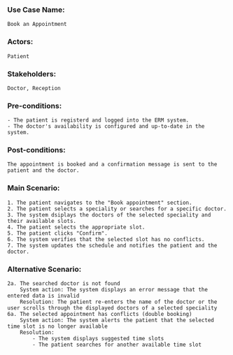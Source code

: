 ### Use Case Name:
    Book an Appointment
### Actors:
    Patient
### Stakeholders:
    Doctor, Reception
### Pre-conditions:
    - The patient is registerd and logged into the ERM system. 
    - The doctor's availability is configured and up-to-date in the system.
### Post-conditions:
    The appointment is booked and a confirmation message is sent to the patient and the doctor.

### Main Scenario:
    1. The patient navigates to the "Book appointment" section.
    2. The patient selects a speciality or searches for a specific doctor.
    3. The system dsiplays the doctors of the selected speciality and their available slots.
    4. The patient selects the appropriate slot.
    5. The patient clicks "Confirm".
    6. The system verifies that the selected slot has no conflicts.
    7. The system updates the schedule and notifies the patient and the doctor.
### Alternative Scenario:
    2a. The searched doctor is not found
        System action: The system displays an error message that the entered data is invalid 
        Resolution: The patient re-enters the name of the doctor or the user scrolls through the displayed doctors of a selected speciality
    6a. The selected appointment has conflicts (double booking)
        System action: The system alerts the patient that the selected time slot is no longer available
        Resolution: 
            - The system displays suggested time slots
            - The patient searches for another available time slot